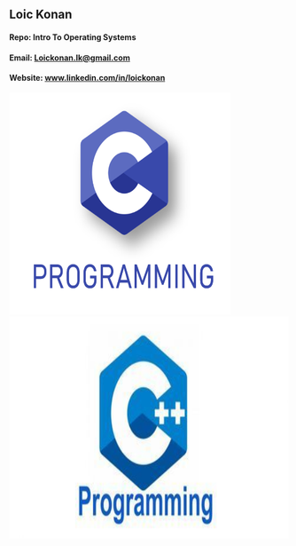 ## Loic Konan

#### Repo: Intro To Operating Systems

#### Email: Loickonan.lk@gmail.com

#### Website: www.linkedin.com/in/loickonan

<img src="pic2.png" width="400" height= "400"> <img src="pic.jpg" width="800" height= "400">